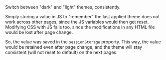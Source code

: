 Switch between "dark" and "light" themes, consistently.

Simply storing a value in JS to "remember" the last applied theme 
does not work across other pages, 
since the JS variables would then get reset. 
Modifying CSS with JS fails too, 
since the modifications in any HTML file would be lost after page change.

So, the value was saved in the `sessionStorage` property. 
This way, the value would be retained even after page change, 
and the theme will stay consistent (will not reset to default) on the next pages.

